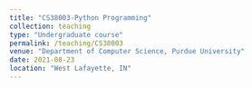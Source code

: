```yaml
---
title: "CS38003-Python Programming"
collection: teaching
type: "Undergraduate course"
permalink: /teaching/CS38003
venue: "Department of Computer Science, Purdue University"
date: 2021-08-23
location: "West Lafayette, IN"
---
```


